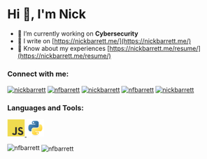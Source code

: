# Hi 👋, I'm Nick
- 🔭 I’m currently working on **Cybersecurity**
- 📝 I write on [https://nickbarrett.me/](https://nickbarrett.me/)
- 📄 Know about my experiences [https://nickbarrett.me/resume/](https://nickbarrett.me/resume/)

### Connect with me:

<a href="https://twitter.com/nickbarrett" target="blank"><img align="center" src="https://raw.githubusercontent.com/rahuldkjain/github-profile-readme-generator/master/src/images/icons/Social/twitter.svg" alt="nickbarrett" height="30" width="40" /></a>
<a href="https://linkedin.com/in/nfbarrett" target="blank"><img align="center" src="https://raw.githubusercontent.com/rahuldkjain/github-profile-readme-generator/master/src/images/icons/Social/linked-in-alt.svg" alt="nfbarrett" height="30" width="40" /></a>
<a href="https://fb.com/nickbarrett" target="blank"><img align="center" src="https://raw.githubusercontent.com/rahuldkjain/github-profile-readme-generator/master/src/images/icons/Social/facebook.svg" alt="nickbarrett" height="30" width="40" /></a>
<a href="https://instagram.com/nfbarrett" target="blank"><img align="center" src="https://raw.githubusercontent.com/rahuldkjain/github-profile-readme-generator/master/src/images/icons/Social/instagram.svg" alt="nfbarrett" height="30" width="40" /></a>
<a href="https://www.youtube.com/c/nickbarrett" target="blank"><img align="center" src="https://raw.githubusercontent.com/rahuldkjain/github-profile-readme-generator/master/src/images/icons/Social/youtube.svg" alt="nickbarrett" height="30" width="40" /></a>
</p>

### Languages and Tools:
<p align="left"> <a href="https://developer.mozilla.org/en-US/docs/Web/JavaScript" target="_blank" rel="noreferrer"> <img src="https://raw.githubusercontent.com/devicons/devicon/master/icons/javascript/javascript-original.svg" alt="javascript" width="40" height="40"/> </a> <a href="https://www.python.org" target="_blank" rel="noreferrer"> <img src="https://raw.githubusercontent.com/devicons/devicon/master/icons/python/python-original.svg" alt="python" width="40" height="40"/> </a> </p>

<p><img align="left" src="https://github-readme-stats.vercel.app/api/top-langs?username=nfbarrett&show_icons=true&locale=en&layout=compact" alt="nfbarrett" /></p>

<p>&nbsp;<img align="center" src="https://github-readme-stats.vercel.app/api?username=nfbarrett&show_icons=true&locale=en" alt="nfbarrett" /></p>

